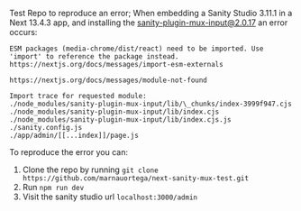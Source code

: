 Test Repo to reproduce an error; When embedding a Sanity Studio 3.11.1 in a Next 13.4.3 app, and installing the sanity-plugin-mux-input@2.0.17 an error occurs:

```
ESM packages (media-chrome/dist/react) need to be imported. Use 'import' to reference the package instead. https://nextjs.org/docs/messages/import-esm-externals

https://nextjs.org/docs/messages/module-not-found

Import trace for requested module:
./node_modules/sanity-plugin-mux-input/lib/\_chunks/index-3999f947.cjs
./node_modules/sanity-plugin-mux-input/lib/index.cjs
./node_modules/sanity-plugin-mux-input/lib/index.cjs.js
./sanity.config.js
./app/admin/[[...index]]/page.js
```

To reproduce the error you can:

1. Clone the repo by running `git clone https://github.com/marnauortega/next-sanity-mux-test.git`
2. Run `npm run dev`
3. Visit the sanity studio url `localhost:3000/admin`
